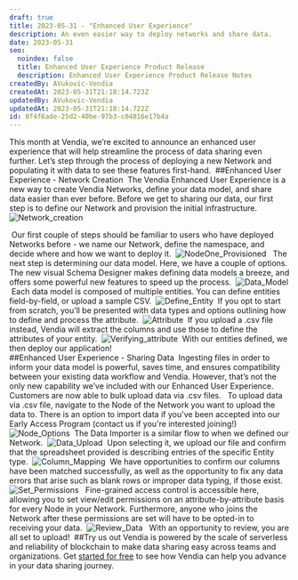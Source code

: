 ```yaml
---
draft: true
title: 2023-05-31 - "Enhanced User Experience"
description: An even easier way to deploy networks and share data.
date: 2023-05-31
seo:
  noindex: false
  title: Enhanced User Experience Product Release
  description: Enhanced User Experience Product Release Notes
createdBy: AVukovic-Vendia
createdAt: 2023-05-31T21:18:14.723Z
updatedBy: AVukovic-Vendia
updatedAt: 2023-05-31T21:18:14.722Z
id: 8f4f6ade-25d2-40be-97b3-c04816e17b4a
---
```


This month at Vendia, we’re excited to announce an enhanced user experience that will help streamline the process of data sharing even further. Let’s step through the process of deploying a new Network and populating it with data to see these features first-hand.
﻿
##Enhanced User Experience - Network Creation
﻿
The Vendia Enhanced User Experience is a new way to create Vendia Networks, define your data model, and share data easier than ever before. Before we get to sharing our data, our first step is to define our Network and provision the initial infrastructure.
﻿
![Network_creation](https://d24nhiikxn5jns.cloudfront.net/optimized/res.cloudinary.com%252Fvendia%252Fimage%252Fupload%252Fv1685565302%252FScreenshot_2023-05-31_at_9.15.43_AM_uxa68b.png)
   
﻿
Our first couple of steps should be familiar to users who have deployed Networks before - we name our Network, define the namespace, and decide where and how we want to deploy it. 
﻿
![NodeOne_Provisioned](https://d24nhiikxn5jns.cloudfront.net/optimized/res.cloudinary.com%252Fvendia%252Fimage%252Fupload%252Fv1685565302%252FScreenshot_2023-05-31_at_9.17.55_AM_uzy2lr.png)
﻿
﻿
The next step is determining our data model. Here, we have a couple of options. The new visual Schema Designer makes defining data models a breeze, and offers some powerful new features to speed up the process.
﻿
![Data_Model](https://d24nhiikxn5jns.cloudfront.net/optimized/res.cloudinary.com%252Fvendia%252Fimage%252Fupload%252Fv1685565302%252FScreenshot_2023-05-31_at_9.59.06_AM_xww25z.png)
﻿
Each data model is composed of multiple entities. You can define entities field-by-field, or upload a sample CSV. 
﻿
![Define_Entity](https://d24nhiikxn5jns.cloudfront.net/optimized/res.cloudinary.com%252Fvendia%252Fimage%252Fupload%252Fv1685565302%252FScreenshot_2023-05-31_at_10.15.31_AM_yafoa3.png)
﻿
If you opt to start from scratch, you’ll be presented with data types and options outlining how to define and process the attribute.
﻿
![Attribute](https://d24nhiikxn5jns.cloudfront.net/optimized/res.cloudinary.com%252Fvendia%252Fimage%252Fupload%252Fv1685565302%252FScreenshot_2023-05-31_at_10.14.09_AM_hlxxyh.png)
﻿
If you upload a .csv file instead, Vendia will extract the columns and use those to define the attributes of your entity. 
﻿
![Verifying_attribute](https://d24nhiikxn5jns.cloudfront.net/optimized/res.cloudinary.com%252Fvendia%252Fimage%252Fupload%252Fv1685565303%252FScreenshot_2023-05-31_at_10.36.37_AM_hxghek.png)
﻿
With our entities defined, we then deploy our application!  
﻿
##Enhanced User Experience - Sharing Data
﻿
Ingesting files in order to inform your data model is powerful, saves time, and ensures compatibility between your existing data workflow and Vendia. However, that’s not the only new capability we’ve included with our Enhanced User Experience. Customers are now able to bulk upload data via .csv files. 
﻿
﻿
To upload data via .csv file, navigate to the Node of the Network you want to upload the data to. There is an option to import data if you've been accepted into our Early Access Program (contact us if you're interested joining!) 
﻿
![Node_Options](https://d24nhiikxn5jns.cloudfront.net/optimized/res.cloudinary.com%252Fvendia%252Fimage%252Fupload%252Fv1685565303%252FScreenshot_2023-05-31_at_11.13.28_AM_ftqdld.png)
﻿
The Data Importer is a similar flow to when we defined our Network. 
﻿
![Data_Upload](https://d24nhiikxn5jns.cloudfront.net/optimized/res.cloudinary.com%252Fvendia%252Fimage%252Fupload%252Fv1685565303%252FScreenshot_2023-05-31_at_11.48.04_AM_imu6ee.png)
﻿
Upon selecting it, we upload our file and confirm that the spreadsheet provided is describing entries of the specific Entity type. 
﻿
![Column_Mapping](https://d24nhiikxn5jns.cloudfront.net/optimized/res.cloudinary.com%252Fvendia%252Fimage%252Fupload%252Fv1685565304%252FScreenshot_2023-05-31_at_11.49.37_AM_g9kqby.png)
﻿
We have opportunities to confirm our columns have been matched successfully, as well as the opportunity to fix any data errors that arise such as blank rows or improper data typing, if those exist.
﻿
![Set_Permissions](https://d24nhiikxn5jns.cloudfront.net/optimized/res.cloudinary.com%252Fvendia%252Fimage%252Fupload%252Fv1685565304%252FScreenshot_2023-05-31_at_12.33.52_PM_c9axvh.png)
﻿
﻿
Fine-grained access control is accessible here, allowing you to set view/edit permissions on an attribute-by-attribute basis for every Node in your Network. Furthermore, anyone who joins the Network after these permissions are set will have to be opted-in to receiving your data. 
﻿
![Review_Data](https://d24nhiikxn5jns.cloudfront.net/optimized/res.cloudinary.com%252Fvendia%252Fimage%252Fupload%252Fv1685565304%252FScreenshot_2023-05-31_at_12.36.14_PM_hg9ubi.png)
﻿
﻿
With an opportunity to review, you are all set to upload!
﻿
##Try us out
Vendia is powered by the scale of serverless and reliability of blockchain to make data sharing easy across teams and organizations. Get [started for free](https://www.vendia.com/pricing) to see how Vendia can help you advance in your data sharing journey.